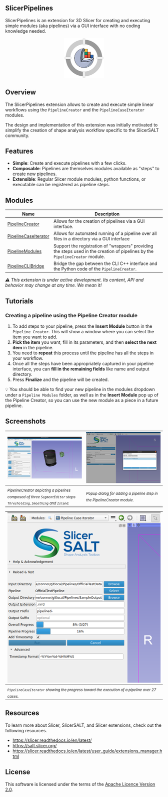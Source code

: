SlicerPipelines
---------------

SlicerPipelines is an extension for 3D Slicer for creating and executing simple modules (aka pipelines) via a GUI interface with no coding knowledge needed.

<p align="center">
  <img src="Pipelines.png" alt="SlicerPipelines Logo"/>
</p>

## Overview

The SlicerPipelines extension allows to create and execute simple linear workflows using the `PipelineCreator` and the `PipelineCaseIterator` modules.

The design and implementation of this extension was initially motivated to simplify the creation of shape analysis workflow specific to the SlicerSALT community.

## Features

* **Simple**: Create and execute pipelines with a few clicks.
* **Composable**: Pipelines are themselves modules available as "steps" to create new pipelines.
* **Extensible**: Regular Slicer module modules, python functions, or executable can be registered as pipeline steps.

## Modules

| Name | Description |
|------|-------------|
| [PipelineCreator](PipelineCreator) | Allows for the creation of pipelines via a GUI interface. |
| [PipelineCaseIterator](PipelineCaseIterator) | Allows for automated running of a pipeline over all files in a directory via a GUI interface |
| [PipelineModules](PipelineModules) | Support the registration of "wrappers" providing the steps used in the creation of pipelines by the `PipelineCreator` module. |
| [PipelineCLIBridge](PipelineCLIBridge) | Bridge the gap between the CLI C++ interface and the Python code of the `PipelineCreator`. |

_:warning: This extension is under active development. Its content, API and behavior may change at any time. We mean it!_


## Tutorials

### Creating a pipeline using the Pipeline Creator module

1. To add steps to your pipeline, press the **Insert Module** button in the `Pipeline Creator`. This will show a window where you can select the item you want to add.
2. **Pick the item** you want, fill in its parameters, and then **select the next item** in the pipeline.
3. You need to **repeat** this process until the pipeline has all the steps in your workflow.
4. Once all the steps have been appropriately captured in your pipeline interface, you can **fill in the remaining fields** like name and output directory.
5. Press **Finalize** and the pipeline will be created.

:bulb: You should be able to find your new pipeline in the modules dropdown under a `Pipeline Modules` folder, as well as in the **Insert Module** pop up of the Pipeline Creator, so you can use the new module as a piece in a future pipeline.

## Screenshots

| ![PipelineCreator - overview](Screenshots/1.png) | ![PipelineCreator - step adding step](Screenshots/2.png) |
|--|--|
| <sub>_PipelineCreator depicting a pipelines composed of three `SegmentEditor` steps `Thresholding`, `Smoothing` and `Island`._</sub> | <sub>_Popup dialog for adding a pipeline step in the PipelineCreator module._</sub> |

| ![PipelineCaseIterator - overview](Screenshots/3.png) |
|--|
| <sub>_`PipelineCaseIterator` showing the progress toward the execution of a pipeline over 27 cases._</sub> |


## Resources

To learn more about Slicer, SlicerSALT, and Slicer extensions, check out the following resources.

 - https://slicer.readthedocs.io/en/latest/
 - https://salt.slicer.org/
 - https://slicer.readthedocs.io/en/latest/user_guide/extensions_manager.html

## License

This software is licensed under the terms of the [Apache Licence Version 2.0](LICENSE).


